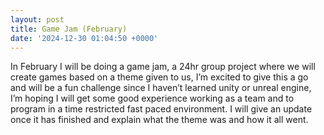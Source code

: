 ```yaml
---
layout: post
title: Game Jam (February)
date: '2024-12-30 01:04:50 +0000'
---
```


In February I will be doing a game jam, a 24hr group project where we will create games based on a theme given to us, I’m excited to give this a go and will be a fun challenge since I haven’t learned unity or unreal engine, I’m hoping I will get some good experience working as a team and to program in a time restricted fast paced environment. I will give an update once it has finished and explain what the theme was and how it all went. 
